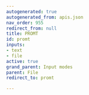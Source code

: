 ```yaml
---
autogenerated: true
autogenerated_from: apis.json
nav_order: 955
redirect_from: null
title: PROMT
id: promt
inputs:
- text
- file
active: true
grand_parent: Input modes
parent: File
redirect_to: promt

---
```


